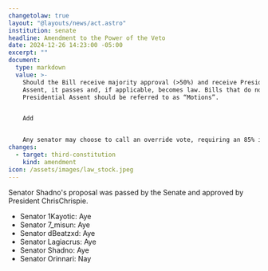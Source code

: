 ```yaml
---
changetolaw: true
layout: "@layouts/news/act.astro"
institution: senate
headline: Amendment to the Power of the Veto
date: 2024-12-26 14:23:00 -05:00
excerpt: ""
document:
  type: markdown
  value: >-
    Should the Bill receive majority approval (>50%) and receive Presidential
    Assent, it passes and, if applicable, becomes law. Bills that do not require
    Presidential Assent should be referred to as “Motions”.


    Add


    Any senator may choose to call an override vote, requiring an 85% in favor, to approve a bill absent presidential assent. An override vote cannot be applied to a constitutional amendment. An override vote may also be used to close voting on a bill or motion absent assent from the Speaker of the Senate.
changes:
  - target: third-constitution
    kind: amendment
icon: /assets/images/law_stock.jpeg
---
```

Senator Shadno's proposal was passed by the Senate and approved by President ChrisChrispie.<!--more-->

* Senator 1Kayotic: Aye
* Senator 7_misun: Aye
* Senator dBeatzxd: Aye
* Senator Lagiacrus: Aye
* Senator Shadno: Aye
* Senator Orinnari: Nay
